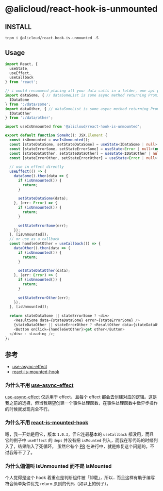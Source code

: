 # @alicloud/react-hook-is-unmounted

## INSTALL

```shell
tnpm i @alicloud/react-hook-is-unmounted -S
```

## Usage

```typescript jsx
import React, {
  useState,
  useEffect,
  useCallback
} from 'react';

// i would recommend placing all your data calls in a folder, one api per file
import dataSome, { // dataSomeList is some async method returning Promise<IDataSome>
  IDataSome
} from ':/data/some';
import dataOther, { // dataSomeList is some async method returning Promise<IDataSome>
  IDataOther
} from ':/data/other';

import useIsUnmounted from '@alicloud/react-hook-is-unmounted';

export default function SomeRc(): JSX.Element {
  const isUnmounted = useIsUnmounted();
  const [stateDataSome, setStateDataSome] = useState<IDataSome | null>(null);
  const [stateErrorSome, setStateErrorSome] = useState<Error | null>(null);
  const [stateDataOther, setStateDataOther] = useState<IDataOther | null>(null);
  const [stateErrorOther, setStateErrorOther] = useState<Error | null>(null);
  
  // use in effect directly
  useEffect(() => {
    dataSome().then(data => {
      if (isUnmounted()) {
        return;
      }
      
      setStateDataSome(data);
    }, (err: Error) => {
      if (isUnmounted()) {
        return;
      }
      
      setStateErrorSome(err);
    });
  }, [isUnmounted]);
  // or use as a callback
  const handleGetOther = useCallback(() => {
    dataOther().then(data => {
      if (isUnmounted()) {
        return;
      }
      
      setStateDataOther(data);
    }, (err: Error) => {
      if (isUnmounted()) {
        return;
      }
      
      setStateErrorOther(err);
    });
  }, [isUnmounted]);
  
  return stateDataSome || stateErrorSome ? <div>
    <ResultSome data={stateDataSome} error={stateErrorSome} />
    {stateDataOther || stateErrorOther ? <ResultOther data={stateDataOther} error={stateErrorOther} /> : null}
    <Button onClick={handleGetOther}>get other</Button>
  </div> : <Loading />;
};
```

## 参考

* [use-async-effect]
* [react-is-mounted-hook]

### 为什么不用 [use-async-effect]

[use-async-effect] 仅适用于 effect，且每个 effect 都会去创建对应的逻辑。这是我之前的选择，但当我期望创建一个事件处理函数，在事件处理函数中做异步操作的时候就发现完全不行。

### 为什么不用 [react-is-mounted-hook]

嗯，我一开始是用它，版本 `1.0.3`，但它连最基本的 `useCallback` 都没用，而且它的例子中 `useEffect` 的 `deps` 并没有把 `isMounted` 列入，而我在写代码的时候列入了，结果陷入了死循环。
虽然它有个 [PR](https://github.com/hupe1980/react-is-mounted-hook/pull/1) 在进行中，就是修复这个问题的，不过我等不了了。

### 为什么偏偏叫 isUnmounted 而不是 isMounted

个人觉得是这个 hook 着重点是判断组件被「卸载」，所以.. 而且这样有助于编写符合简单条件优先 return 原则的代码（如以上的例子）。

[use-async-effect]: https://www.npmjs.com/package/use-async-effect
[react-is-mounted-hook]: https://www.npmjs.com/package/react-is-mounted-hook
